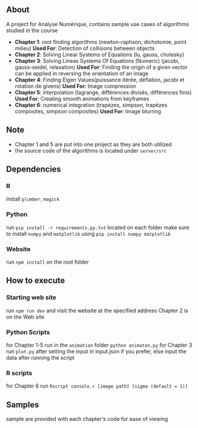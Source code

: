 ## About
A project for Analyse Numérique, contains sample use cases of algorithms studied in the course 

- __Chapter 1__: root finding algorithms (newton-raphson, dichotomie, point milieu)
    __Used For__: Detection of collisions between objects
- __Chapter 2__: Solving Linear Systems of Equations (lu, gauss, cholesky)
- __Chapter 3__: Solving Lineas Systems Of Equations (Numeric) (jacobi, gauss-seidel, relaxation)
    __Used For__: Finding the origin of a given vector can be applied in reversing the orientation of an image
- __Chapter 4__: Finding Eigen Values(puissance itérée, déflation, jacobi et rotation de givens)
    __Used For__: Image compression
- __Chapter 5__: interpolation (lagrange, différences divisés, différences finis)
    __Used For__: Creating smooth animations from keyframes
- __Chapter 6__: numerical integration (trapézes, simpson, trapézes composites, simpson composites)
    __Used For__: Image blurring

## Note
- Chapter 1 and 5 are put into one project as they are both utilized
- the source code of the algorithms is located under `server/src`

## Dependencies
### R
install `plumber`, `magick`
### Python
run `pip install -r requirements.py.txt` located on each folder
make sure to install `numpy` and `matplotlib` using `pip install numpy matplotlib`
### Website
run `npm install` on the root folder

## How to execute
### Starting web site
run `npm run dev` and visit the website at the specified address
Chapter 2 is on the Web site

### Python Scripts
for Chapter 1-5 run in the `animation` folder `python animaton.py`
for Chapter 3 run `plot.py` after setting the input in input.json if you prefer, else input the data after running the script

### R scripts
for Chapter 6 run `Rscript console.r [image path] [sigma (default = 1)]`

## Samples
sample are provided with each chapter's code for ease of viewing
